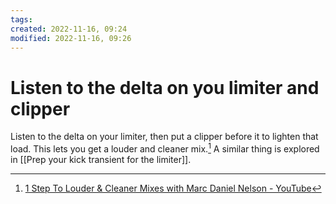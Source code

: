 ```yaml
---
tags: 
created: 2022-11-16, 09:24
modified: 2022-11-16, 09:26
---
```


# Listen to the delta on you limiter and clipper
Listen to the delta on your limiter, then put a clipper before it to lighten that load. This lets you get a louder and cleaner mix.[^1] A similar thing is explored in [[Prep your kick transient for the limiter]].

[^1]: [1 Step To Louder & Cleaner Mixes with Marc Daniel Nelson - YouTube](https://youtu.be/_t72T3Pvbqg)